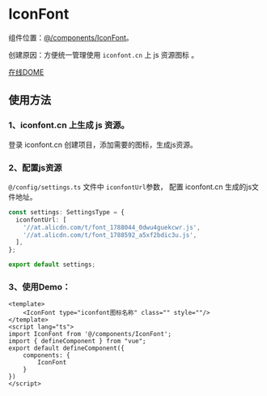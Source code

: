 # IconFont

组件位置：[@/components/IconFont](https://github.com/lqsong/admin-element-vue/tree/vite.ts/src/components/IconFont)。

创建原因：方便统一管理使用 `iconfont.cn` 上 js 资源图标 。

[在线DOME](http://vitets-demo.admin-element-vue.liqingsong.cc/#/component/icon/font)

## 使用方法

### 1、iconfont.cn 上生成 js 资源。

登录 iconfont.cn 创建项目，添加需要的图标，生成js资源。

### 2、配置js资源

`@/config/settings.ts` 文件中 `iconfontUrl`参数， 配置 iconfont.cn 生成的js文件地址。

```ts
const settings: SettingsType = {
  iconfontUrl: [
    '//at.alicdn.com/t/font_1788044_0dwu4guekcwr.js',
    '//at.alicdn.com/t/font_1788592_a5xf2bdic3u.js', 
  ],
};

export default settings;
```

### 3、使用Demo：

```vue
<template>
    <IconFont type="iconfont图标名称" class="" style=""/>
</template>
<script lang="ts">
import IconFont from '@/components/IconFont';
import { defineComponent } from "vue";
export default defineComponent({
    components: {
        IconFont
    }
})
</script>
```
